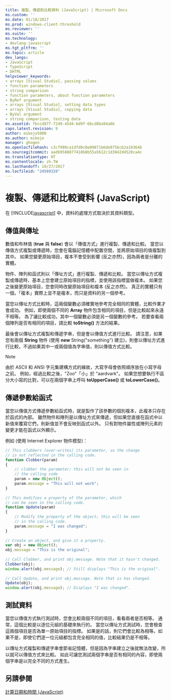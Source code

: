 ```yaml
---
title: 複製、傳遞和比較資料 (JavaScript) | Microsoft Docs
ms.custom: ''
ms.date: 01/18/2017
ms.prod: windows-client-threshold
ms.reviewer: ''
ms.suite: ''
ms.technology:
- devlang-javascript
ms.tgt_pltfrm: ''
ms.topic: article
dev_langs:
- JavaScript
- TypeScript
- DHTML
helpviewer_keywords:
- arrays [Visual Studio], passing values
- function parameters
- string comparison
- function parameters, about function parameters
- ByRef argument
- arrays [Visual Studio], setting data types
- arrays [Visual Studio], copying data
- ByVal argument
- string comparison, testing data
ms.assetid: fbccd877-7249-45d4-bd9f-6bcd8ba94a6b
caps.latest.revision: 9
author: mikejo5000
ms.author: mikejo
manager: ghogen
ms.openlocfilehash: c3cf980ca1dfd0c0e09871b6de9756cb2a10364b
ms.sourcegitcommit: aadb9588877418b8b55a5612c1d3842d4520ca4c
ms.translationtype: HT
ms.contentlocale: zh-TW
ms.lasthandoff: 10/27/2017
ms.locfileid: "24569328"
---
```

# <a name="copying-passing-and-comparing-data-javascript"></a>複製、傳遞和比較資料 (JavaScript)
在 [!INCLUDE[javascript](../../javascript/includes/javascript-md.md)] 中，資料的處理方式取決於其資料類型。  
  
## <a name="by-value-vs-by-reference"></a>傳值與傳址  
 數值和布林值 (**true** 與 **false**) 會以「傳值方式」進行複製、傳遞和比較。 當您以傳值方式複製或傳遞時，您會在電腦記憶體中配置空間，並將原始項目的值複製到其中。 如果您變更原始項目，複本不會受到影響 (反之亦然)，因為兩者是分離的實體。  
  
 物件、陣列和函式則以「傳址方式」進行複製、傳遞和比較。 當您以傳址方式複製或傳遞時，基本上您會建立原始項目的指標，並使用該指標當做複本。 如果您之後變更原始項目，您會同時改變原始項目和複本 (反之亦然)。 真正的實體只有一個，「複本」實際上並不是複本，而只是資料的另一個參考。  
  
 當您以傳址方式比較時，這兩個變數必須確實地參考完全相同的實體，比較作業才會成功。 例如，即使兩個不同的 **Array** 物件包含相同的項目，但是比較起來永遠不相等。 為了讓比較成功，其中一個變數必須是另一個變數的參考。 若要查看兩個陣列是否有相同的項目，請比較 **toString()** 方法的結果。  
  
 最後會以傳址方式複製和傳遞字串，但是會以傳值方式進行比較。 請注意，如果您有兩個 **String** 物件 (使用 **new** String("something") 建立)，則會以傳址方式進行比較，不過如果其中一或兩個值為字串值，則以傳值方式比較。  
  
> [!NOTE]
>  由於 ASCII 和 ANSI 字元集建構方式的緣故，大寫字母會依照順序放在小寫字母之前。 例如，經過比較之後，"Zoo"「小」於 "aardvark"。 如果您想要執行不區分大小寫的比對，可以在兩個字串上呼叫 **toUpperCase()** 或 **toLowerCase()**。  
  
## <a name="passing-parameters-to-functions"></a>傳遞參數給函式  
 當您以傳值方式傳遞參數給函式時，就是製作了該參數的個別複本，此複本只存在於函式的內部。 雖然物件和陣列是以傳址方式來傳遞，但如果您直接在函式中以新值來覆寫它們，則新值並不會反映到函式以外。 只有對物件屬性或陣列元素的變更才能在函式以外顯示。  
  
 例如 (使用 Internet Explorer 物件模型)：  
  
```JavaScript  
// This clobbers (over-writes) its parameter, so the change  
// is not reflected in the calling code.  
function Clobber(param)   
{  
    // clobber the parameter; this will not be seen in   
    // the calling code  
    param = new Object();  
    param.message = "This will not work";  
}  
  
// This modifies a property of the parameter, which  
// can be seen in the calling code.  
function Update(param)  
{  
    // Modify the property of the object; this will be seen  
    // in the calling code.  
    param.message = "I was changed";  
}  
  
// Create an object, and give it a property.  
var obj = new Object();  
obj.message = "This is the original";  
  
// Call Clobber, and print obj.message. Note that it hasn't changed.  
Clobber(obj);  
window.alert(obj.message); // Still displays "This is the original".  
  
// Call Update, and print obj.message. Note that is has changed.  
Update(obj);  
window.alert(obj.message); // Displays "I was changed".  
```  
  
## <a name="testing-data"></a>測試資料  
 當您以傳值方式執行測試時，您會比較兩個不同的項目，看看兩者是否相等。 通常，這個比較是以逐位元組的基礎來執行的。 當您以傳址方式測試時，您會檢查這兩個項目是否為單一原始項目的指標。 如果是的話，則它們會比較為相等。如果不是，即使它們逐一位元組都包含完全相同的值，比較結果仍是不相等。  
  
 以傳址方式複製和傳遞字串會節省記憶體，但是因為字串建立之後就無法改變，所以就可以傳值方式來比較。 如此可讓您測試兩個字串是否有相同的內容，即使兩個字串是以完全不同的方式產生。  
  
## <a name="see-also"></a>另請參閱  
 [計算日期和時間 (JavaScript)](../../javascript/calculating-dates-and-times-javascript.md)